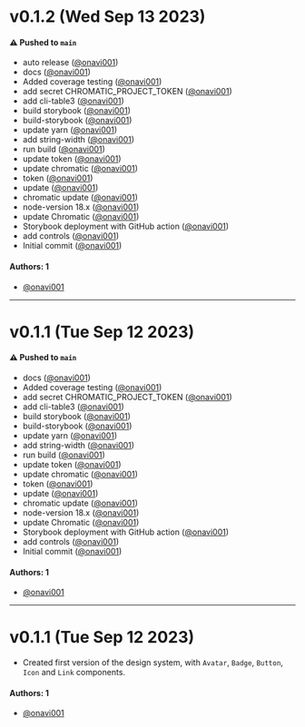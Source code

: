 # v0.1.2 (Wed Sep 13 2023)

#### ⚠️ Pushed to `main`

- auto release ([@onavi001](https://github.com/onavi001))
- docs ([@onavi001](https://github.com/onavi001))
- Added coverage testing ([@onavi001](https://github.com/onavi001))
- add secret CHROMATIC_PROJECT_TOKEN ([@onavi001](https://github.com/onavi001))
- add cli-table3 ([@onavi001](https://github.com/onavi001))
- build storybook ([@onavi001](https://github.com/onavi001))
- build-storybook ([@onavi001](https://github.com/onavi001))
- update yarn ([@onavi001](https://github.com/onavi001))
- add string-width ([@onavi001](https://github.com/onavi001))
- run build ([@onavi001](https://github.com/onavi001))
- update token ([@onavi001](https://github.com/onavi001))
- update chromatic ([@onavi001](https://github.com/onavi001))
- token ([@onavi001](https://github.com/onavi001))
- update ([@onavi001](https://github.com/onavi001))
- chromatic update ([@onavi001](https://github.com/onavi001))
- node-version 18.x ([@onavi001](https://github.com/onavi001))
- update Chromatic ([@onavi001](https://github.com/onavi001))
- Storybook deployment with GitHub action ([@onavi001](https://github.com/onavi001))
- add controls ([@onavi001](https://github.com/onavi001))
- Initial commit ([@onavi001](https://github.com/onavi001))

#### Authors: 1

- [@onavi001](https://github.com/onavi001)

---

# v0.1.1 (Tue Sep 12 2023)

#### ⚠️ Pushed to `main`

- docs ([@onavi001](https://github.com/onavi001))
- Added coverage testing ([@onavi001](https://github.com/onavi001))
- add secret CHROMATIC_PROJECT_TOKEN ([@onavi001](https://github.com/onavi001))
- add cli-table3 ([@onavi001](https://github.com/onavi001))
- build storybook ([@onavi001](https://github.com/onavi001))
- build-storybook ([@onavi001](https://github.com/onavi001))
- update yarn ([@onavi001](https://github.com/onavi001))
- add string-width ([@onavi001](https://github.com/onavi001))
- run build ([@onavi001](https://github.com/onavi001))
- update token ([@onavi001](https://github.com/onavi001))
- update chromatic ([@onavi001](https://github.com/onavi001))
- token ([@onavi001](https://github.com/onavi001))
- update ([@onavi001](https://github.com/onavi001))
- chromatic update ([@onavi001](https://github.com/onavi001))
- node-version 18.x ([@onavi001](https://github.com/onavi001))
- update Chromatic ([@onavi001](https://github.com/onavi001))
- Storybook deployment with GitHub action ([@onavi001](https://github.com/onavi001))
- add controls ([@onavi001](https://github.com/onavi001))
- Initial commit ([@onavi001](https://github.com/onavi001))

#### Authors: 1

- [@onavi001](https://github.com/onavi001)

---

# v0.1.1 (Tue Sep 12 2023)

- Created first version of the design system, with `Avatar`, `Badge`, `Button`, `Icon` and `Link` components.

#### Authors: 1

- [@onavi001](https://github.com/onavi001)
